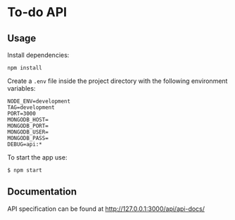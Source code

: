 # To-do API

## Usage

Install dependencies:
```
npm install
```

Create a `.env` file inside the project directory with the following environment variables:
```
NODE_ENV=development
TAG=development
PORT=3000
MONGODB_HOST=
MONGODB_PORT=
MONGODB_USER=
MONGODB_PASS=
DEBUG=api:*
```

To start the app use:
```
$ npm start
```

## Documentation

API specification can be found at http://127.0.0.1:3000/api/api-docs/
